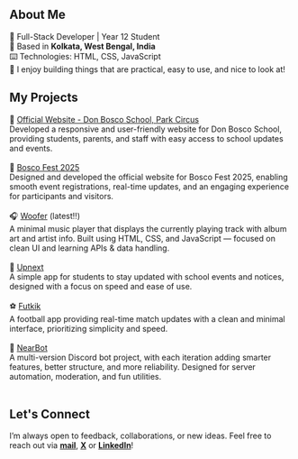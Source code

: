 ##  About Me
👤  Full-Stack Developer | Year 12 Student <br>
📍  Based in <b>Kolkata, West Bengal, India</b> <br>
⌨️  Technologies: HTML, CSS, JavaScript<br>
🧠  I enjoy building things that are practical, easy to use, and nice to look at!
<br>

## My Projects
🏫  [Official Website - Don Bosco School, Park Circus](https://www.donboscoparkcircus.org)<br>
Developed a responsive and user-friendly website for Don Bosco School, providing students, parents, and staff with easy access to school updates and events. <br>
<br>
🎉 [Bosco Fest 2025](https://www.boscofest.in) <br>
Designed and developed the official website for Bosco Fest 2025, enabling smooth event registrations, real-time updates, and an engaging experience for participants and visitors. <br>
<br>
🎧 [Woofer](https://woofer.vercel.app) (latest‼️)<br> 
A minimal music player that displays the currently playing track with album art and artist info. Built using HTML, CSS, and JavaScript — focused on clean UI and learning APIs & data handling. <br>
<br>
📆  [Upnext](https://upnext0.vercel.app)<br>
A simple app for students to stay updated with school events and notices, designed with a focus on speed and ease of use. <br>
<br>
⚽  [Futkik](https://futkik.vercel.app) <br>
A football app providing real-time match updates with a clean and minimal interface, prioritizing simplicity and speed. <br>
<br>
💬  [NearBot](https://github.com/abhinavxk0/nearbot) <br>
A multi-version Discord bot project, with each iteration adding smarter features, better structure, and more reliability. Designed for server automation, moderation, and fun utilities. <br>
<br>

## Let's Connect
I’m always open to feedback, collaborations, or new ideas. Feel free to reach out via <b><a href="mailto:4bhinavxavierkujur@gmail.com">mail</a></b>, <b><a href="https://twitter.com/abhinavkujurx" target="blank">X</a></b> or <b><a href="https://linkedin.com/in/abhinav-xavier-kujur-371569335" target="blank">LinkedIn</a></b>!
